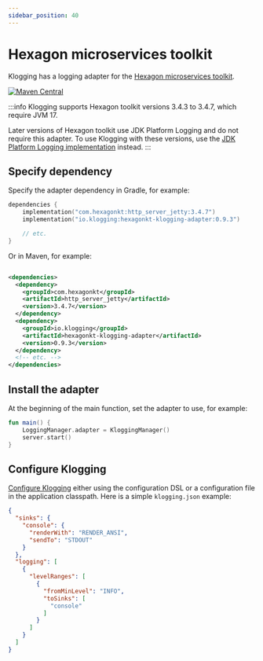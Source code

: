 ```yaml
---
sidebar_position: 40
---
```


# Hexagon microservices toolkit

Klogging has a logging adapter for the [Hexagon microservices toolkit](https://hexagonkt.com/).

[![Maven Central](https://img.shields.io/maven-central/v/io.klogging/slf4j-klogging.svg?label=maven%20central)](https://search.maven.org/search?q=g:%22io.klogging%22%20AND%20a:%22slf4j-klogging%22)

:::info
Klogging supports Hexagon toolkit versions 3.4.3 to 3.4.7, which require JVM 17.

Later versions of Hexagon toolkit use JDK Platform Logging and do not require this adapter.
To use Klogging with these versions, use the
[JDK Platform Logging implementation](jdk-platform-logging.md) instead.
:::

## Specify dependency

Specify the adapter dependency in Gradle, for example:

```kotlin
dependencies {
    implementation("com.hexagonkt:http_server_jetty:3.4.7")
    implementation("io.klogging:hexagonkt-klogging-adapter:0.9.3")

    // etc.
}
```

Or in Maven, for example:

```xml

<dependencies>
  <dependency>
    <groupId>com.hexagonkt</groupId>
    <artifactId>http_server_jetty</artifactId>
    <version>3.4.7</version>
  </dependency>
  <dependency>
    <groupId>io.klogging</groupId>
    <artifactId>hexagonkt-klogging-adapter</artifactId>
    <version>0.9.3</version>
  </dependency>
  <!-- etc. -->
</dependencies>
```

## Install the adapter

At the beginning of the main function, set the adapter to use, for example:

```kotlin
fun main() {
    LoggingManager.adapter = KloggingManager()
    server.start()
}
```

## Configure Klogging

[Configure Klogging](../configuration/configuration.md) either using the configuration DSL or a
configuration file in the application classpath. Here is a simple `klogging.json` example:

```json
{
  "sinks": {
    "console": {
      "renderWith": "RENDER_ANSI",
      "sendTo": "STDOUT"
    }
  },
  "logging": [
    {
      "levelRanges": [
        {
          "fromMinLevel": "INFO",
          "toSinks": [
            "console"
          ]
        }
      ]
    }
  ]
}
```
